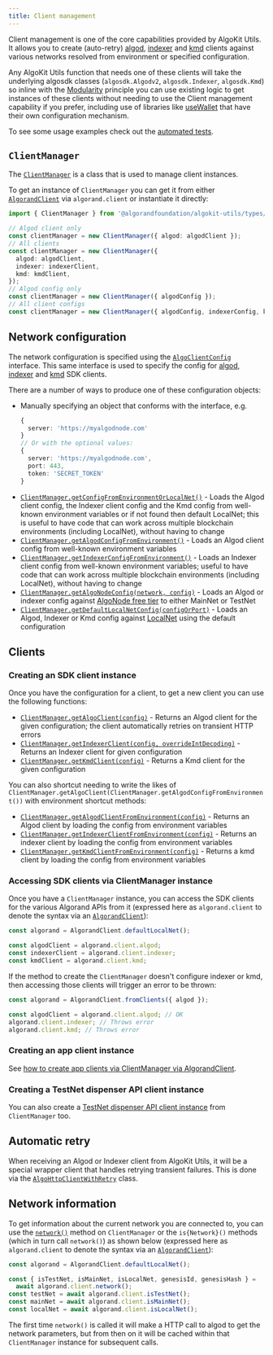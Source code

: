 ```yaml
---
title: Client management
---
```


Client management is one of the core capabilities provided by AlgoKit Utils. It allows you to create (auto-retry) [algod](https://developer.algorand.org/docs/rest-apis/algod), [indexer](https://developer.algorand.org/docs/rest-apis/indexer) and [kmd](https://developer.algorand.org/docs/rest-apis/kmd) clients against various networks resolved from environment or specified configuration.

Any AlgoKit Utils function that needs one of these clients will take the underlying algosdk classes (`algosdk.Algodv2`, `algosdk.Indexer`, `algosdk.Kmd`) so inline with the [Modularity](../README#core-principles) principle you can use existing logic to get instances of these clients without needing to use the Client management capability if you prefer, including use of libraries like [useWallet](https://github.com/TxnLab/use-wallet) that have their own configuration mechanism.

To see some usage examples check out the [automated tests](../../src/types/client-manager.spec.ts).

## `ClientManager`

The [`ClientManager`](../code/classes/types_client_manager.ClientManager) is a class that is used to manage client instances.

To get an instance of `ClientManager` you can get it from either [`AlgorandClient`](./algorand-client) via `algorand.client` or instantiate it directly:

```typescript
import { ClientManager } from '@algorandfoundation/algokit-utils/types/client-manager';

// Algod client only
const clientManager = new ClientManager({ algod: algodClient });
// All clients
const clientManager = new ClientManager({
  algod: algodClient,
  indexer: indexerClient,
  kmd: kmdClient,
});
// Algod config only
const clientManager = new ClientManager({ algodConfig });
// All client configs
const clientManager = new ClientManager({ algodConfig, indexerConfig, kmdConfig });
```

## Network configuration

The network configuration is specified using the [`AlgoClientConfig`](../code/interfaces/types_network_client.AlgoClientConfig) interface. This same interface is used to specify the config for [algod](https://algorand.github.io/js-algorand-sdk/classes/Algodv2.html), [indexer](https://algorand.github.io/js-algorand-sdk/classes/Indexer.html) and [kmd](https://algorand.github.io/js-algorand-sdk/classes/Kmd.html) SDK clients.

There are a number of ways to produce one of these configuration objects:

- Manually specifying an object that conforms with the interface, e.g.
  ```typescript
  {
    server: 'https://myalgodnode.com'
  }
  // Or with the optional values:
  {
    server: 'https://myalgodnode.com',
    port: 443,
    token: 'SECRET_TOKEN'
  }
  ```
- [`ClientManager.getConfigFromEnvironmentOrLocalNet()`](../code/classes/types_client_manager.ClientManager#getconfigfromenvironmentorlocalnet) - Loads the Algod client config, the Indexer client config and the Kmd config from well-known environment variables or if not found then default LocalNet; this is useful to have code that can work across multiple blockchain environments (including LocalNet), without having to change
- [`ClientManager.getAlgodConfigFromEnvironment()`](../code/classes/types_client_manager.ClientManager#getalgodconfigfromenvironment) - Loads an Algod client config from well-known environment variables
- [`ClientManager.getIndexerConfigFromEnvironment()`](../code/classes/types_client_manager.ClientManager#getindexerconfigfromenvironment) - Loads an Indexer client config from well-known environment variables; useful to have code that can work across multiple blockchain environments (including LocalNet), without having to change
- [`ClientManager.getAlgoNodeConfig(network, config)`](../code/classes/types_client_manager.ClientManager#getalgonodeconfig) - Loads an Algod or indexer config against [AlgoNode free tier](https://nodely.io/docs/free/start) to either MainNet or TestNet
- [`ClientManager.getDefaultLocalNetConfig(configOrPort)`](../code/classes/types_client_manager.ClientManager#getdefaultlocalnetconfig) - Loads an Algod, Indexer or Kmd config against [LocalNet](https://github.com/algorandfoundation/algokit-cli/blob/main/docs/features/localnet) using the default configuration

## Clients

### Creating an SDK client instance

Once you have the configuration for a client, to get a new client you can use the following functions:

- [`ClientManager.getAlgoClient(config)`](../code/classes/types_client_manager.ClientManager#getalgoclient) - Returns an Algod client for the given configuration; the client automatically retries on transient HTTP errors
- [`ClientManager.getIndexerClient(config, overrideIntDecoding)`](../code/classes/types_client_manager.ClientManager#getindexerclient) - Returns an Indexer client for given configuration
- [`ClientManager.getKmdClient(config)`](../code/classes/types_client_manager.ClientManager#getkmdclient) - Returns a Kmd client for the given configuration

You can also shortcut needing to write the likes of `ClientManager.getAlgoClient(ClientManager.getAlgodConfigFromEnvironment())` with environment shortcut methods:

- [`ClientManager.getAlgodClientFromEnvironment(config)`](../code/classes/types_client_manager.ClientManager#getalgodclientfromenvironment) - Returns an Algod client by loading the config from environment variables
- [`ClientManager.getIndexerClientFromEnvironment(config)`](../code/classes/types_client_manager.ClientManager#getindexerclientfromenvironment) - Returns an indexer client by loading the config from environment variables
- [`ClientManager.getKmdClientFromEnvironment(config)`](../code/classes/types_client_manager.ClientManager#getkmdclientfromenvironment) - Returns a kmd client by loading the config from environment variables

### Accessing SDK clients via ClientManager instance

Once you have a `ClientManager` instance, you can access the SDK clients for the various Algorand APIs from it (expressed here as `algorand.client` to denote the syntax via an [`AlgorandClient`](./algorand-client)):

```typescript
const algorand = AlgorandClient.defaultLocalNet();

const algodClient = algorand.client.algod;
const indexerClient = algorand.client.indexer;
const kmdClient = algorand.client.kmd;
```

If the method to create the `ClientManager` doesn't configure indexer or kmd, then accessing those clients will trigger an error to be thrown:

```typescript
const algorand = AlgorandClient.fromClients({ algod });

const algodClient = algorand.client.algod; // OK
algorand.client.indexer; // Throws error
algorand.client.kmd; // Throws error
```

### Creating an app client instance

See [how to create app clients via ClientManager via AlgorandClient](./app-client#via-algorandclient).

### Creating a TestNet dispenser API client instance

You can also create a [TestNet dispenser API client instance](./dispenser-client#creating-a-dispenser-client) from `ClientManager` too.

## Automatic retry

When receiving an Algod or Indexer client from AlgoKit Utils, it will be a special wrapper client that handles retrying transient failures. This is done via the [`AlgoHttpClientWithRetry`](../code/classes/types_algo_http_client_with_retry.AlgoHttpClientWithRetry) class.

## Network information

To get information about the current network you are connected to, you can use the [`network()`](../code/classes/types_client_manager.ClientManager#network) method on `ClientManager` or the `is{Network}()` methods (which in turn call `network()`) as shown below (expressed here as `algorand.client` to denote the syntax via an [`AlgorandClient`](./algorand-client)):

```typescript
const algorand = AlgorandClient.defaultLocalNet();

const { isTestNet, isMainNet, isLocalNet, genesisId, genesisHash } =
  await algorand.client.network();
const testNet = await algorand.client.isTestNet();
const mainNet = await algorand.client.isMainNet();
const localNet = await algorand.client.isLocalNet();
```

The first time `network()` is called it will make a HTTP call to algod to get the network parameters, but from then on it will be cached within that `ClientManager` instance for subsequent calls.
